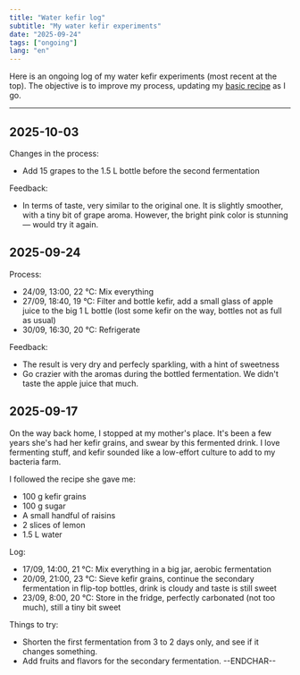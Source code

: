 ```yaml
---
title: "Water kefir log"
subtitle: "My water kefir experiments"
date: "2025-09-24"
tags: ["ongoing"]
lang: "en"
---
```


Here is an ongoing log of my water kefir experiments (most recent at the top). The objective is to improve my process, updating my [basic recipe](/recipes/water-kefir/) as I go.

---

## 2025-10-03

Changes in the process:

- Add 15 grapes to the 1.5 L bottle before the second fermentation

Feedback:

- In terms of taste, very similar to the original one. It is slightly smoother, with a tiny bit of grape aroma. However, the bright pink color is stunning — would try it again.

## 2025-09-24

Process:

- 24/09, 13:00, 22 °C: Mix everything
- 27/09, 18:40, 19 °C: Filter and bottle kefir, add a small glass of apple juice to the big 1 L bottle (lost some kefir on the way, bottles not as full as usual)
- 30/09, 16:30, 20 °C: Refrigerate

Feedback:

- The result is very dry and perfecly sparkling, with a hint of sweetness
- Go crazier with the aromas during the bottled fermentation. We didn't taste the apple juice that much.

## 2025-09-17

On the way back home, I stopped at my mother's place. It's been a few years she's had her kefir grains, and swear by this fermented drink. I love fermenting stuff, and kefir sounded like a low-effort culture to add to my bacteria farm.

I followed the recipe she gave me:

- 100 g kefir grains
- 100 g sugar
- A small handful of raisins
- 2 slices of lemon
- 1.5 L water

Log:

- 17/09, 14:00, 21 °C: Mix everything in a big jar, aerobic fermentation
- 20/09, 21:00, 23 °C: Sieve kefir grains, continue the secondary fermentation in flip-top bottles, drink is cloudy and taste is still sweet
- 23/09, 8:00, 20 °C: Store in the fridge, perfectly carbonated (not too much), still a tiny bit sweet

Things to try:

- Shorten the first fermentation from 3 to 2 days only, and see if it changes something.
- Add fruits and flavors for the secondary fermentation. --ENDCHAR--
